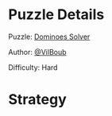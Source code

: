 # Puzzle Details

Puzzle: [Dominoes Solver](https://www.codingame.com/training/hard/dominoes-solver)

Author: [@VilBoub](https://www.codingame.com/profile/bd6706892e49290fb119aa5ddae4238a318297)

Difficulty: Hard

# Strategy
